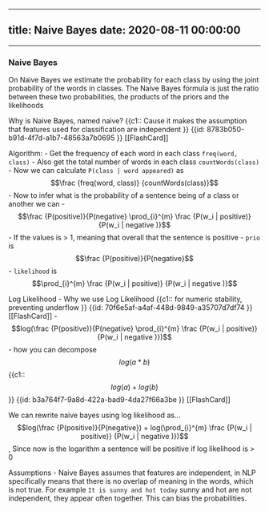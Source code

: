 
---
title: Naive Bayes
date: 2020-08-11 00:00:00
---
---

### Naive Bayes


On Naive Bayes we estimate the probability for each class by using the joint probability of the words in classes. The Naive Bayes formula is just the ratio between these two  probabilities, the products of the priors and the likelihoods


Why is Naive Bayes, named naive? {{c1:: Cause it makes the assumption that features used for classification are independent }} {{id: 8783b050-b91d-4f7d-a1b7-48563a7b0695 }} [[FlashCard]]


Algorithm:
	-  Get the frequency of each word in each class `freq(word, class)`
	-  Also get the total number of words in each class `countWords(class)`
	-  Now we can calculate `P(class | word appeared)` as $$\frac {freq(word, class)} {countWords(class)}$$
	-  Now to infer what is the probability of a sentence being of a class or another we can
	-   $$\frac {P(positive)}{P(negative} \prod_{i}^{m} \frac {P(w_i  | positive)} {P(w_i | negative )}$$
	-  If the values is > 1, meaning that overall that the sentence is positive
	-  `prio` is $$\frac {P(positive)}{P(negative}$$ 
	-  `likelihood` is $$\prod_{i}^{m} \frac {P(w_i  | positive)} {P(w_i | negative )}$$ 


Log Likelihood
	-  Why we use Log Likelihood {{c1:: for numeric stability, preventing underflow }} {{id: 70f6e5af-a4af-448d-9849-a35707d7df74 }} [[FlashCard]]
	-   $$log(\frac {P(positive)}{P(negative} \prod_{i}^{m} \frac {P(w_i  | positive)} {P(w_i | negative )})$$
	-  how you can decompose $$log(a * b)$$ {{c1:: $$log(a) + log(b)$$}} {{id: b3a764f7-9a8d-422a-bad9-4da27f66a3be }} [[FlashCard]]


We can rewrite naive bayes using log likelihood as... $$log(\frac {P(positive)}{P(negative}) + log(\prod_{i}^{m} \frac {P(w_i  | positive)} {P(w_i | negative )})$$, Since now is the logarithm a sentence will be positive if log likelihood is > 0


Assumptions
	-  Naive Bayes assumes that features are independent, in NLP specifically means that there is no overlap of meaning in the words, which is not true. For example `It is sunny and hot today` sunny and hot are not independent, they appear often together. This can bias the probabilities.